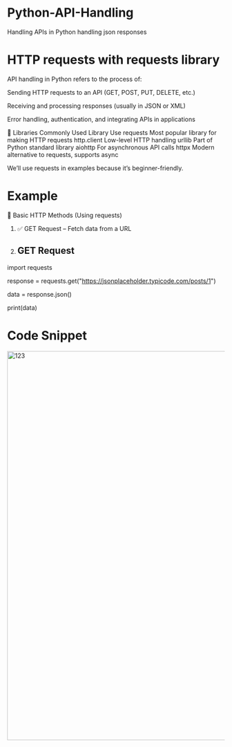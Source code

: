 # Python-API-Handling
Handling APIs in Python handling json responses 
<h1>HTTP requests with requests library</h1>
API handling in Python refers to the process of:

Sending HTTP requests to an API (GET, POST, PUT, DELETE, etc.)

Receiving and processing responses (usually in JSON or XML)

Error handling, authentication, and integrating APIs in applications

🔧 Libraries Commonly Used
Library	Use
requests	Most popular library for making HTTP requests
http.client	Low-level HTTP handling
urllib	Part of Python standard library
aiohttp	For asynchronous API calls
httpx	Modern alternative to requests, supports async

We’ll use requests in examples because it’s beginner-friendly.
# Example
🧱 Basic HTTP Methods (Using requests)
1. ✅ GET Request – Fetch data from a URL
2. ## GET Request
  import requests
  
  response = requests.get("https://jsonplaceholder.typicode.com/posts/1")
  
  data = response.json()
  
  print(data)
  
  # Code Snippet
  <img width="900" height="900" alt="123" src="https://github.com/user-attachments/assets/8165f00d-7fa8-41a1-859c-8bc3a28f1b99" />


